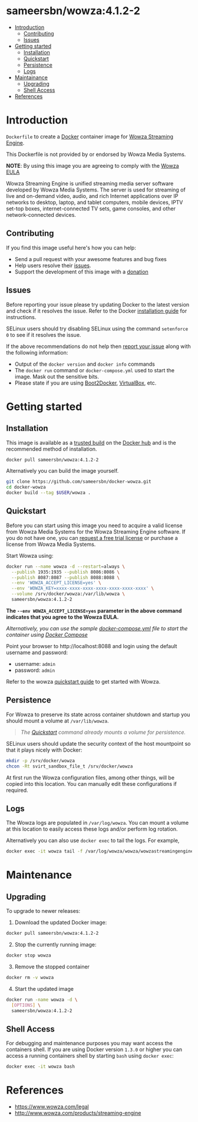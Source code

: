 # sameersbn/wowza:4.1.2-2

- [Introduction](#introduction)
  - [Contributing](#contributing)
  - [Issues](#issues)
- [Getting started](#getting-started)
  - [Installation](#installation)
  - [Quickstart](#quickstart)
  - [Persistence](#persistence)
  - [Logs](#logs)
- [Maintainance](#maintenance)
  - [Upgrading](#upgrading)
  - [Shell Access](#shell-access)
- [References](#references)

# Introduction

`Dockerfile` to create a [Docker](https://www.docker.com/) container image for [Wowza Streaming Engine](http://www.wowza.com/products/streaming-engine).

This Dockerfile is not provided by or endorsed by Wowza Media Systems.

**NOTE**: By using this image you are agreeing to comply with the [Wowza EULA](https://www.wowza.com/legal)

Wowza Streaming Engine is unified streaming media server software developed by Wowza Media Systems. The server is used for streaming of live and on-demand video, audio, and rich Internet applications over IP networks to desktop, laptop, and tablet computers, mobile devices, IPTV set-top boxes, internet-connected TV sets, game consoles, and other network-connected devices.

## Contributing

If you find this image useful here's how you can help:

- Send a pull request with your awesome features and bug fixes
- Help users resolve their [issues](../../issues?q=is%3Aopen+is%3Aissue).
- Support the development of this image with a [donation](http://www.damagehead.com/donate/)

## Issues

Before reporting your issue please try updating Docker to the latest version and check if it resolves the issue. Refer to the Docker [installation guide](https://docs.docker.com/installation) for instructions.

SELinux users should try disabling SELinux using the command `setenforce 0` to see if it resolves the issue.

If the above recommendations do not help then [report your issue](../../issues/new) along with the following information:

- Output of the `docker version` and `docker info` commands
- The `docker run` command or `docker-compose.yml` used to start the image. Mask out the sensitive bits.
- Please state if you are using [Boot2Docker](http://www.boot2docker.io), [VirtualBox](https://www.virtualbox.org), etc.

# Getting started

## Installation

This image is available as a [trusted build](//hub.docker.com/r/sameersbn/wowza) on the [Docker hub](//hub.docker.com) and is the recommended method of installation.

```bash
docker pull sameersbn/wowza:4.1.2-2
```

Alternatively you can build the image yourself.

```bash
git clone https://github.com/sameersbn/docker-wowza.git
cd docker-wowza
docker build --tag $USER/wowza .
```

## Quickstart

Before you can start using this image you need to acquire a valid license from Wowza Media Systems for the Wowza Streaming Engine software. If you do not have one, you can [request a free trial license](http://www.wowza.com/pricing/trial) or purchase a license from Wowza Media Systems.

Start Wowza using:

```bash
docker run --name wowza -d --restart=always \
  --publish 1935:1935 --publish 8086:8086 \
  --publish 8087:8087 --publish 8088:8088 \
  --env 'WOWZA_ACCEPT_LICENSE=yes' \
  --env 'WOWZA_KEY=xxxx-xxxx-xxxx-xxxx-xxxx-xxxx-xxxx' \
  --volume /srv/docker/wowza:/var/lib/wowza \
  sameersbn/wowza:4.1.2-2
```

**The `--env WOWZA_ACCEPT_LICENSE=yes` parameter in the above command indicates that you agree to the Wowza EULA.**

*Alternatively, you can use the sample [docker-compose.yml](docker-compose.yml) file to start the container using [Docker Compose](https://docs.docker.com/compose/)*

Point your browser to http://localhost:8088 and login using the default username and password:

* username: `admin`
* password: `admin`

Refer to the wowza [quickstart guide](http://www.wowza.com/forums/content.php?3-quick-start-guide) to get started with Wowza.

## Persistence

For Wowza to preserve its state across container shutdown and startup you should mount a volume at `/var/lib/wowza`.

> *The [Quickstart](#quickstart) command already mounts a volume for persistence.*

SELinux users should update the security context of the host mountpoint so that it plays nicely with Docker:

```bash
mkdir -p /srv/docker/wowza
chcon -Rt svirt_sandbox_file_t /srv/docker/wowza
```

At first run the Wowza configuration files, among other things, will be copied into this location. You can manually edit these configurations if required.

## Logs

The Wowza logs are populated in `/var/log/wowza`. You can mount a volume at this location to easily access these logs and/or perform log rotation.

Alternatively you can also use `docker exec` to tail the logs. For example,

```bash
docker exec -it wowza tail -f /var/log/wowza/wowza/wowzastreamingengine_access.log
```

# Maintenance

## Upgrading

To upgrade to newer releases:

  1. Download the updated Docker image:

  ```bash
  docker pull sameersbn/wowza:4.1.2-2
  ```

  2. Stop the currently running image:

  ```bash
  docker stop wowza
  ```

  3. Remove the stopped container

  ```bash
  docker rm -v wowza
  ```

  4. Start the updated image

  ```bash
  docker run -name wowza -d \
    [OPTIONS] \
    sameersbn/wowza:4.1.2-2
  ```

## Shell Access

For debugging and maintenance purposes you may want access the containers shell. If you are using Docker version `1.3.0` or higher you can access a running containers shell by starting `bash` using `docker exec`:

```bash
docker exec -it wowza bash
```

# References

  * https://www.wowza.com/legal
  * http://www.wowza.com/products/streaming-engine
